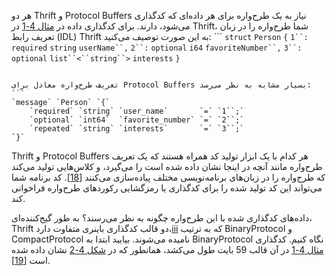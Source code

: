 هر دو Thrift و Protocol Buffers نیاز به یک طرح‌واره برای هر داده‌ای که کدگذاری می‌شود، دارند. برای کدگذاری داده
در [مثال 4-1](#fig_encoding_json) در Thrift، شما طرح‌واره را در زبان تعریف
رابط (IDL) Thrift به این صورت توصیف می‌کنید: ```
`struct` `Person` `{`
  `1``:` `required` `string`       `userName``,`
  `2``:` `optional` `i64`          `favoriteNumber``,`
  `3``:` `optional` `list``<``string``>` `interests`
`}`
``` 

تعریف طرح‌واره معادل برای Protocol Buffers بسیار مشابه به نظر می‌رسد: ```
`message` `Person` `{`
    `required` `string` `user_name`       `=` `1``;`
    `optional` `int64`  `favorite_number` `=` `2``;`
    `repeated` `string` `interests`       `=` `3``;`
`}`
``` 

Thrift و Protocol Buffers هر کدام با یک ابزار تولید کد همراه هستند که یک تعریف طرح‌واره
مانند آنچه در اینجا نشان داده شده است را می‌گیرد، و کلاس‌هایی تولید می‌کند که طرح‌واره را در زبان‌های برنامه‌نویسی مختلف
پیاده‌سازی می‌کنند [[18](ch04.html#ThriftLangs)]. کد برنامه شما می‌تواند این کد تولید شده را برای کدگذاری
یا رمزگشایی رکوردهای طرح‌واره فراخوانی کند.

داده‌های کدگذاری شده با این طرح‌واره چگونه به نظر می‌رسند؟ به طور گیج‌کننده‌ای، Thrift دو قالب کدگذاری باینری متفاوت
دارد،[iii](ch04.html#idm140605777137376)
که به ترتیب BinaryProtocol و CompactProtocol نامیده می‌شوند. بیایید ابتدا به BinaryProtocol نگاه کنیم.
کدگذاری [مثال 4-1](#fig_encoding_json) در آن قالب 59 بایت طول می‌کشد، همانطور که در
[شکل 4-2](#fig_encoding_thrift_binary) نشان داده شده است [[19](ch04.html#Kleppmann2012tu)].